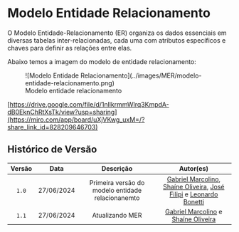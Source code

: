 # <b>Modelo Entidade Relacionamento</b>

O Modelo Entidade-Relacionamento (ER) organiza os dados essenciais em diversas tabelas inter-relacionadas, cada uma com atributos específicos e chaves para definir as relações entre elas.

Abaixo temos a imagem do modelo de entidade relacionamento:

<figure markdown="span">
  ![Modelo Entidade Relacionamento](../images/MER/modelo-entidade-relacionamento.png)
  <figcaption>Modelo entidade relacionamento</figcaption>
</figure>

<!-- ![Image title](../images/MER/modelo-entidade-relacionamento.png/#only-light)
![Image title](../images/MER/modelo-entidade-relacionamento-dark.png/#only-dark) -->

[https://drive.google.com/file/d/1nllkrmmWlrq3KmpdA-dB0EknChRtXsTk/view?usp=sharing](https://miro.com/app/board/uXjVKwg_uxM=/?share_link_id=828209646703)

## Histórico de Versão

| Versão |    Data    |                     Descrição                     |                                                                                                Autor(es)                                                                                                 |
| :----: | :--------: | :-----------------------------------------------: | :------------------------------------------------------------------------------------------------------------------------------------------------------------------------------------------------------: |
| `1.0`  | 27/06/2024 | Primeira versão do modelo entidade relacionanemto | [Gabriel Marcolino](https://github.com/GabrielMR360), [Shaíne Oliveira](ttps://github.com/ShaineOliveira), [José Filipi](https://github.com/JoseFilipi) e [Leonardo Bonetti](https://github.com/LeoFacB) |
| `1.1`  | 27/06/2024 |                  Atualizando MER                  |                                                [Gabriel Marcolino](https://github.com/GabrielMR360) e [Shaíne Oliveira](ttps://github.com/ShaineOliveira)                                                 |

